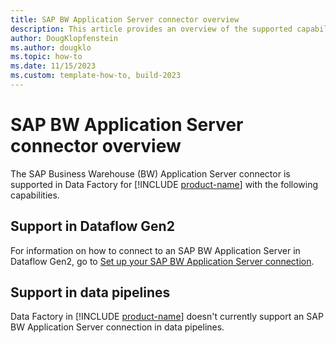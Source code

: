 ```yaml
---
title: SAP BW Application Server connector overview
description: This article provides an overview of the supported capabilities of the SAP BW Application Server connector.
author: DougKlopfenstein
ms.author: dougklo
ms.topic: how-to
ms.date: 11/15/2023
ms.custom: template-how-to, build-2023
---
```


# SAP BW Application Server connector overview

The SAP Business Warehouse (BW) Application Server connector is supported in Data Factory for [!INCLUDE [product-name](../includes/product-name.md)] with the following capabilities.


## Support in Dataflow Gen2

For information on how to connect to an SAP BW Application Server in Dataflow Gen2, go to [Set up your SAP BW Application Server connection](connector-sap-bw-application-server.md).

## Support in data pipelines

Data Factory in [!INCLUDE [product-name](../includes/product-name.md)] doesn't currently support an SAP BW Application Server connection in data pipelines.
